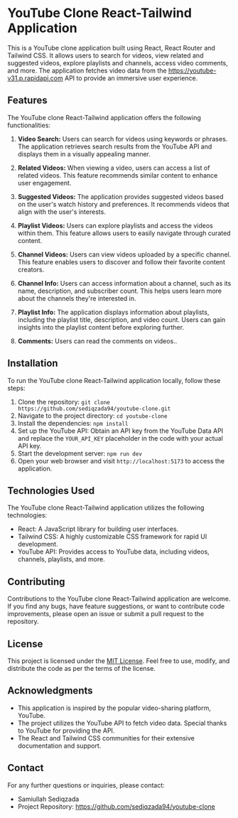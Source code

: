 
# YouTube Clone React-Tailwind Application

This is a YouTube clone application built using React, React Router and Tailwind CSS. It allows users to search for videos, view related and suggested videos, explore playlists and channels, access video comments, and more. The application fetches video data from the https://youtube-v31.p.rapidapi.com API to provide an immersive user experience.

## Features

The YouTube clone React-Tailwind application offers the following functionalities:

1. **Video Search:** Users can search for videos using keywords or phrases. The application retrieves search results from the YouTube API and displays them in a visually appealing manner.

2. **Related Videos:** When viewing a video, users can access a list of related videos. This feature recommends similar content to enhance user engagement.

3. **Suggested Videos:** The application provides suggested videos based on the user's watch history and preferences. It recommends videos that align with the user's interests.

4. **Playlist Videos:** Users can explore playlists and access the videos within them. This feature allows users to easily navigate through curated content.

5. **Channel Videos:** Users can view videos uploaded by a specific channel. This feature enables users to discover and follow their favorite content creators.

6. **Channel Info:** Users can access information about a channel, such as its name, description, and subscriber count. This helps users learn more about the channels they're interested in.

7. **Playlist Info:** The application displays information about playlists, including the playlist title, description, and video count. Users can gain insights into the playlist content before exploring further.

8. **Comments:** Users can read the comments on videos..

## Installation

To run the YouTube clone React-Tailwind application locally, follow these steps:

1. Clone the repository: `git clone https://github.com/sediqzada94/youtube-clone.git`
2. Navigate to the project directory: `cd youtube-clone`
3. Install the dependencies: `npm install`
4. Set up the YouTube API: Obtain an API key from the YouTube Data API and replace the `YOUR_API_KEY` placeholder in the code with your actual API key.
5. Start the development server: `npm run dev`
6. Open your web browser and visit `http://localhost:5173` to access the application.

## Technologies Used

The YouTube clone React-Tailwind application utilizes the following technologies:

- React: A JavaScript library for building user interfaces.
- Tailwind CSS: A highly customizable CSS framework for rapid UI development.
- YouTube API: Provides access to YouTube data, including videos, channels, playlists, and more.

## Contributing

Contributions to the YouTube clone React-Tailwind application are welcome. If you find any bugs, have feature suggestions, or want to contribute code improvements, please open an issue or submit a pull request to the repository.

## License

This project is licensed under the [MIT License](LICENSE). Feel free to use, modify, and distribute the code as per the terms of the license.

## Acknowledgments

- This application is inspired by the popular video-sharing platform, YouTube.
- The project utilizes the YouTube API to fetch video data. Special thanks to YouTube for providing the API.
- The React and Tailwind CSS communities for their extensive documentation and support.

## Contact

For any further questions or inquiries, please contact:

- Samiullah Sediqzada
- Project Repository: https://github.com/sediqzada94/youtube-clone